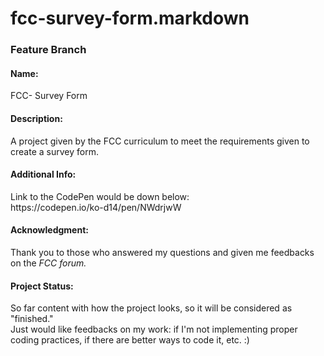 # fcc-survey-form.markdown
<h3> Feature Branch </h3>
<h4> Name:</h4> 
 FCC- Survey Form 
 
 
<h4>Description: </h4> 
 A project given by the FCC curriculum to meet the requirements given to create a survey form. 
 
 
<h4>Additional Info:</h4> 
 Link to the CodePen would be down below: <br>
 https://codepen.io/ko-d14/pen/NWdrjwW
 
 
<h4> Acknowledgment: </h4> 
  Thank you to those who answered my questions and given me feedbacks on the <i>FCC forum. </i>
  
  
<h4> Project Status: </h4>
  So far content with how the project looks, so it will be considered as "finished." <br>
  Just would like feedbacks on my work: if I'm not implementing proper coding practices, if there are better ways to code it, etc. :)
